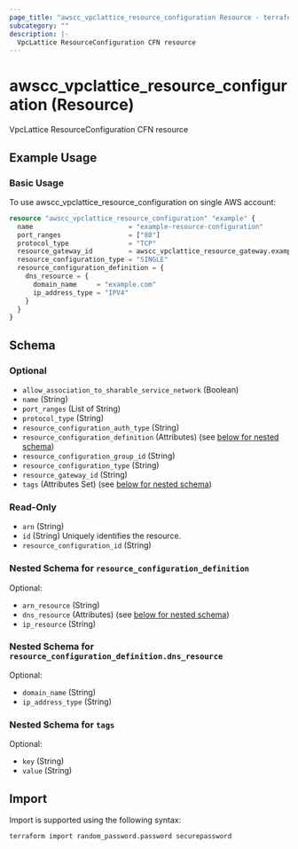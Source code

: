 ```yaml
---
page_title: "awscc_vpclattice_resource_configuration Resource - terraform-provider-awscc"
subcategory: ""
description: |-
  VpcLattice ResourceConfiguration CFN resource
---
```


# awscc_vpclattice_resource_configuration (Resource)

VpcLattice ResourceConfiguration CFN resource

## Example Usage

### Basic Usage
To use awscc_vpclattice_resource_configuration on single AWS account:
```terraform
resource "awscc_vpclattice_resource_configuration" "example" {
  name                        = "example-resource-configuration"
  port_ranges                 = ["80"]
  protocol_type               = "TCP"
  resource_gateway_id         = awscc_vpclattice_resource_gateway.example.id
  resource_configuration_type = "SINGLE"
  resource_configuration_definition = {
    dns_resource = {
      domain_name     = "example.com"
      ip_address_type = "IPV4"
    }
  }
}
```

<!-- schema generated by tfplugindocs -->
## Schema

### Optional

- `allow_association_to_sharable_service_network` (Boolean)
- `name` (String)
- `port_ranges` (List of String)
- `protocol_type` (String)
- `resource_configuration_auth_type` (String)
- `resource_configuration_definition` (Attributes) (see [below for nested schema](#nestedatt--resource_configuration_definition))
- `resource_configuration_group_id` (String)
- `resource_configuration_type` (String)
- `resource_gateway_id` (String)
- `tags` (Attributes Set) (see [below for nested schema](#nestedatt--tags))

### Read-Only

- `arn` (String)
- `id` (String) Uniquely identifies the resource.
- `resource_configuration_id` (String)

<a id="nestedatt--resource_configuration_definition"></a>
### Nested Schema for `resource_configuration_definition`

Optional:

- `arn_resource` (String)
- `dns_resource` (Attributes) (see [below for nested schema](#nestedatt--resource_configuration_definition--dns_resource))
- `ip_resource` (String)

<a id="nestedatt--resource_configuration_definition--dns_resource"></a>
### Nested Schema for `resource_configuration_definition.dns_resource`

Optional:

- `domain_name` (String)
- `ip_address_type` (String)



<a id="nestedatt--tags"></a>
### Nested Schema for `tags`

Optional:

- `key` (String)
- `value` (String)

## Import

Import is supported using the following syntax:

```shell
terraform import random_password.password securepassword
```